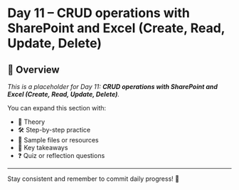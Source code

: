 # Day 11 – CRUD operations with SharePoint and Excel (Create, Read, Update, Delete)

## 📘 Overview

_This is a placeholder for Day 11: **CRUD operations with SharePoint and Excel (Create, Read, Update, Delete)**._

You can expand this section with:
- 🧠 Theory
- 🛠️ Step-by-step practice
- 📁 Sample files or resources
- 📌 Key takeaways
- ❓ Quiz or reflection questions

---

Stay consistent and remember to commit daily progress! 🚀
